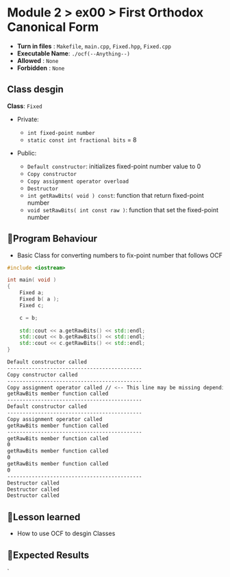# Module 2 > ex00 > First Orthodox Canonical Form

- **Turn in files**  : `Makefile`, `main.cpp`, `Fixed.hpp`, `Fixed.cpp`
- **Executable Name**: `./ocf(--Anything--)`
- **Allowed**        : `None`
- **Forbidden**        : `None`

## Class desgin

**Class**: `Fixed`
- Private: 
    - `int fixed-point number`
    - `static const int fractional bits` = 8

- Public:
    - `Default constructor`: initializes fixed-point number value to 0
    - `Copy constructor`
    - `Copy assignment operator overload`
    - `Destructor`
    - `int getRawBits( void ) const`: function that return fixed-point number
    - `void setRawBits( int const raw )`: function that set the fixed-point number 

## 📝Program Behaviour
- Basic Class for converting numbers to fix-point number that follows OCF 

```c++
#include <iostream>

int main( void )
{
    Fixed a;
    Fixed b( a );
    Fixed c;

    c = b;
    
    std::cout << a.getRawBits() << std::endl;
    std::cout << b.getRawBits() << std::endl;
    std::cout << c.getRawBits() << std::endl;
}
```

```bash
Default constructor called
--------------------------------------------
Copy constructor called
--------------------------------------------
Copy assignment operator called // <-- This line may be missing depending on your implementation
getRawBits member function called
--------------------------------------------
Default constructor called
--------------------------------------------
Copy assignment operator called
getRawBits member function called
--------------------------------------------
getRawBits member function called
0
getRawBits member function called
0
getRawBits member function called
0
--------------------------------------------
Destructor called
Destructor called
Destructor called
```

## 🤔Lesson learned
- How to use OCF to desgin Classes

## 🧪Expected Results
`


